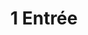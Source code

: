 ---
group: Norma O'
id: no1
info: Accès à la zone de baignade de La Norma
price: 6
title: 1 Entrée
---